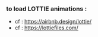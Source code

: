 
### to load LOTTIE animations : 

- cf : https://airbnb.design/lottie/
- cf : https://lottiefiles.com/